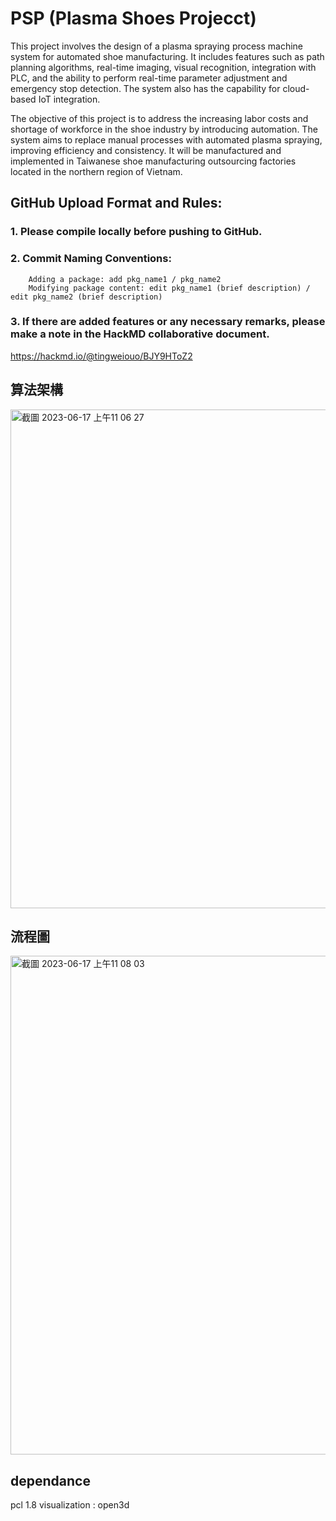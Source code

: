 # PSP (Plasma Shoes Projecct)
This project involves the design of a plasma spraying process machine system for automated shoe manufacturing. It includes features such as path planning algorithms, real-time imaging, visual recognition, integration with PLC, and the ability to perform real-time parameter adjustment and emergency stop detection. The system also has the capability for cloud-based IoT integration.

The objective of this project is to address the increasing labor costs and shortage of workforce in the shoe industry by introducing automation. The system aims to replace manual processes with automated plasma spraying, improving efficiency and consistency. It will be manufactured and implemented in Taiwanese shoe manufacturing outsourcing factories located in the northern region of Vietnam.

## GitHub Upload Format and Rules:
### 1. Please compile locally before pushing to GitHub.
### 2. Commit Naming Conventions:
        Adding a package: add pkg_name1 / pkg_name2
        Modifying package content: edit pkg_name1 (brief description) / edit pkg_name2 (brief description)
### 3. If there are added features or any necessary remarks, please make a note in the HackMD collaborative document.
https://hackmd.io/@tingweiouo/BJY9HToZ2

## 算法架構
<img width="798" alt="截圖 2023-06-17 上午11 06 27" src="https://github.com/ouotingwei/PSP/assets/87459096/ee3f1876-b2a1-4a3f-aedb-1bbc1a57e8fd">

## 流程圖
<img width="798" alt="截圖 2023-06-17 上午11 08 03" src="https://github.com/ouotingwei/PSP/assets/87459096/706e4ccd-60bf-4448-aabe-3e3612459760">

## dependance
pcl 1.8
visualization : open3d

